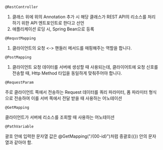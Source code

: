     @RestController
   1. 클래스 위에 위의 Annotation 추가 시 해당 클래스가 REST API의 리소스를 처리하기 위한 API 엔트포인트로
   한다고 선언
   2. 애플리케이션 로딩 시, Spring Bean으로 등록


    @RequstMapping
   1. 클라이언트의 요청 <-> 핸들러 메서드를 매핑해주는 역할을 합니다.
   
   
    @PostMapping
   1. 클라이언트 요청 데이터를 서버에 생성할 때 사용되는데, 클라이어트에 요청 신호를 전송할 때,
   Http Method 타입을 동일하게 맞춰주어야 합니다.
   
    @RequestParam
   주로 클라이언트 쪽에서 전송하는 Request 데이터를 쿼리 파라미터, 폼 파라미터 형식으로 전송하여
   이를 서버 쪽에서 전달 받을 때 사용하는 어노테이션
   
    @GetMapping
   클라이언트가 서버에 리소스를 조회할 때 사용하는 어노테이션
   
    @PathVariable
   괄호 안에 입력한 문자열 값은 @GetMapping("/{00-id}")처럼 중괄호({}) 안의 문자열과 같아야 함.
    
   

